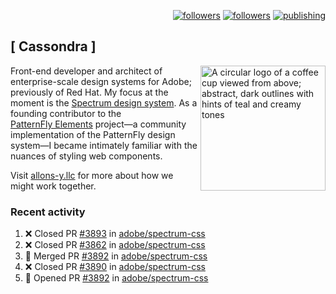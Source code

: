 <p align="right"><a rel="me" href="https://front-end.social/@castastrophe">
    <img alt="followers" title="Follow me on Mastodon" src="https://img.shields.io/mastodon/follow/109297102751309835?domain=https%3A%2F%2Ffront-end.social&label=Follow&logo=mastodon&logoColor=white&style=for-the-badge&labelColor=008080&color=006969"/></a>
  <a href="https://codepen.io/castastrophe/">
    <img alt="followers" title="Follow me on CodePen" src="https://img.shields.io/badge/23-1?color=640464&labelColor=7c007c&style=for-the-badge&logo=codepen&label=Follow"/></a>
<a href="https://castastrophe.medium.com/">
    <img alt="publishing" title="View articles on Medium" src="https://img.shields.io/badge/107-1?color=666&labelColor=444&label=subscribe&logo=medium&logoColor=white&style=for-the-badge"/></a>
</p>

## [&nbsp;Cassondra&nbsp;]

<img align="right" src="https://github-production-user-asset-6210df.s3.amazonaws.com/1840295/253016758-ba468774-1cd3-42c2-8f43-947b5eeb5edf.png" height="200" alt="A circular logo of a coffee cup viewed from above; abstract, dark outlines with hints of teal and creamy tones">

Front-end developer and architect of enterprise-scale design systems for Adobe; previously of Red Hat. My focus at the moment is the [Spectrum design system](https://github.com/adobe/spectrum-css). As a founding contributor to the [PatternFly&nbsp;Elements](https://github.com/patternfly/patternfly-elements) project&mdash;a community implementation of the PatternFly design system&mdash;I became intimately familiar with the nuances of styling web components.

Visit [allons-y.llc](http://allons-y.llc/) for more about how we might work together.

### Recent activity

<!--START_SECTION:activity-->
1. ❌ Closed PR [#3893](https://github.com/adobe/spectrum-css/pull/3893) in [adobe/spectrum-css](https://github.com/adobe/spectrum-css)
2. ❌ Closed PR [#3862](https://github.com/adobe/spectrum-css/pull/3862) in [adobe/spectrum-css](https://github.com/adobe/spectrum-css)
3. 🎉 Merged PR [#3892](https://github.com/adobe/spectrum-css/pull/3892) in [adobe/spectrum-css](https://github.com/adobe/spectrum-css)
4. ❌ Closed PR [#3890](https://github.com/adobe/spectrum-css/pull/3890) in [adobe/spectrum-css](https://github.com/adobe/spectrum-css)
5. 💪 Opened PR [#3892](https://github.com/adobe/spectrum-css/pull/3892) in [adobe/spectrum-css](https://github.com/adobe/spectrum-css)
<!--END_SECTION:activity-->
